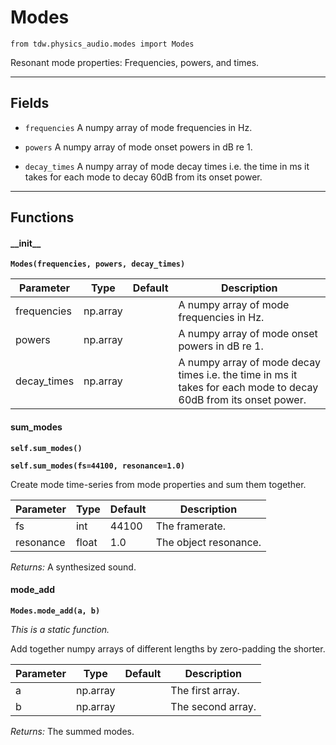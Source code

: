 # Modes

`from tdw.physics_audio.modes import Modes`

Resonant mode properties: Frequencies, powers, and times.

***

## Fields

- `frequencies` A numpy array of mode frequencies in Hz.

- `powers` A numpy array of mode onset powers in dB re 1.

- `decay_times` A numpy array of mode decay times i.e. the time in ms it takes for each mode to decay 60dB from its onset power.

***

## Functions

#### \_\_init\_\_

**`Modes(frequencies, powers, decay_times)`**

| Parameter | Type | Default | Description |
| --- | --- | --- | --- |
| frequencies |  np.array |  | A numpy array of mode frequencies in Hz. |
| powers |  np.array |  | A numpy array of mode onset powers in dB re 1. |
| decay_times |  np.array |  | A numpy array of mode decay times i.e. the time in ms it takes for each mode to decay 60dB from its onset power. |

#### sum_modes

**`self.sum_modes()`**

**`self.sum_modes(fs=44100, resonance=1.0)`**

Create mode time-series from mode properties and sum them together.


| Parameter | Type | Default | Description |
| --- | --- | --- | --- |
| fs |  int  | 44100 | The framerate. |
| resonance |  float  | 1.0 | The object resonance. |

_Returns:_  A synthesized sound.

#### mode_add

**`Modes.mode_add(a, b)`**

_This is a static function._

Add together numpy arrays of different lengths by zero-padding the shorter.


| Parameter | Type | Default | Description |
| --- | --- | --- | --- |
| a |  np.array |  | The first array. |
| b |  np.array |  | The second array. |

_Returns:_  The summed modes.

